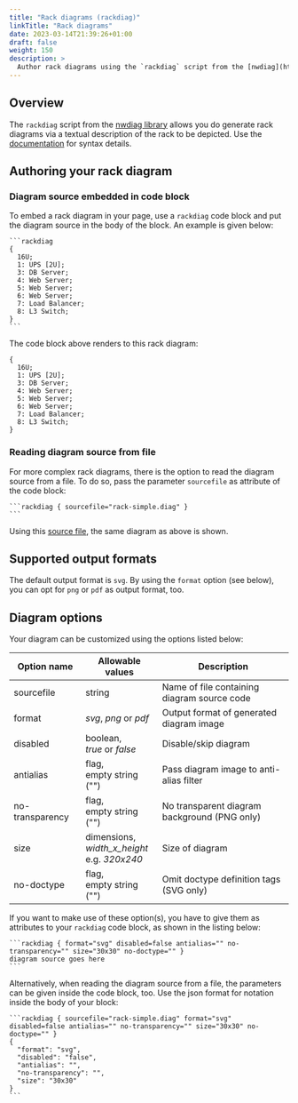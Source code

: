 ```yaml
---
title: "Rack diagrams (rackdiag)"
linkTitle: "Rack diagrams"
date: 2023-03-14T21:39:26+01:00
draft: false
weight: 150
description: >
  Author rack diagrams using the `rackdiag` script from the [nwdiag](http://blockdiag.com/en/nwdiag/) library.
---
```

## Overview

The `rackdiag` script from the [nwdiag library](https://github.com/blockdiag/nwdiag/tree/master/src/packetdiag) allows you do generate rack diagrams via a textual description of the rack to be depicted. Use the [documentation](http://blockdiag.com/en/nwdiag/rackdiag-examples.html) for syntax details.

## Authoring your rack diagram

### Diagram source embedded in code block

To embed a rack diagram in your page, use a `rackdiag` code block and put the diagram source in the body of the block.  An example is given below:

````
```rackdiag
{
  16U;
  1: UPS [2U];
  3: DB Server;
  4: Web Server;
  5: Web Server;
  6: Web Server;
  7: Load Balancer;
  8: L3 Switch;
}
```
````

The code block above renders to this rack diagram:

```rackdiag
{
  16U;
  1: UPS [2U];
  3: DB Server;
  4: Web Server;
  5: Web Server;
  6: Web Server;
  7: Load Balancer;
  8: L3 Switch;
}
```

### Reading diagram source from file

For more complex rack diagrams, there is the option to read the diagram source from a file. To do so, pass the parameter `sourcefile` as attribute of the code block:

````
```rackdiag { sourcefile="rack-simple.diag" }
```
````

Using this [source file](rack-simple.diag), the same diagram as above is shown.

## Supported output formats

The default output format is `svg`. By using the `format` option (see below), you can opt for `png` or `pdf` as output format, too. 

## Diagram options

Your diagram can be customized using the options listed below: 

| Option name     | Allowable values                                  | Description                                  |
|-----------------|---------------------------------------------------|----------------------------------------------|
| sourcefile      | string                                            | Name of file containing diagram source code  |
| format          | _svg_, _png_ or _pdf_                             | Output format of generated diagram image     |
| disabled        | boolean,<br>_true_ or _false_                     | Disable/skip diagram                         |
| antialias       | flag,<br>empty string ("")                        | Pass diagram image to anti-alias filter      |
| no-transparency | flag,<br>empty string ("")                        | No transparent diagram background (PNG only) |
| size            | dimensions,<br>_width_x_height_<br>e.g. _320x240_ | Size of diagram                              |
| no-doctype      | flag,<br>empty string ("")                        | Omit doctype definition tags (SVG only)      |

If you want to make use of these option(s), you have to give them as attributes to your `rackdiag` code block, as shown in the listing below:

````
```rackdiag { format="svg" disabled=false antialias="" no-transparency="" size="30x30" no-doctype="" }
diagram source goes here
```
````

Alternatively, when reading the diagram source from a file, the parameters can be given inside the code block, too. Use the json format for notation inside the body of your block:

````
```rackdiag { sourcefile="rack-simple.diag" format="svg" disabled=false antialias="" no-transparency="" size="30x30" no-doctype="" }
{
  "format": "svg",
  "disabled": "false",
  "antialias": "",
  "no-transparency": "",
  "size": "30x30"
}
```
````